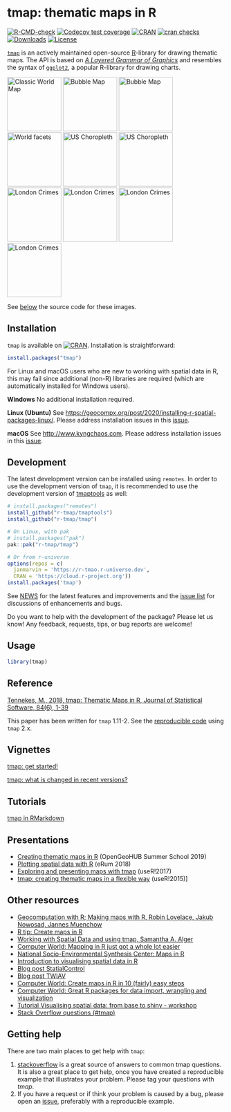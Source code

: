 # tmap: thematic maps in R

<!-- badges: start -->
[![R-CMD-check](https://github.com/r-tmap/tmap/actions/workflows/R-CMD-check.yaml/badge.svg)](https://github.com/r-tmap/tmap/actions/workflows/R-CMD-check.yaml)
[![Codecov test coverage](https://codecov.io/gh/r-tmap/tmap/branch/master/graph/badge.svg)](https://app.codecov.io/gh/r-tmap/tmap?branch=master)
[![CRAN](http://www.r-pkg.org/badges/version/tmap)](https://cran.r-project.org/package=tmap) 
[![cran checks](https://cranchecks.info/badges/worst/tmap)](https://cran.r-project.org/web/checks/check_results_tmap.html)
[![Downloads](http://cranlogs.r-pkg.org/badges/tmap?color=brightgreen)](https://www.r-pkg.org:443/pkg/tmap)
[![License](https://img.shields.io/badge/License-GPL%20v3-brightgreen.svg?style=flat)](http://www.gnu.org/licenses/gpl-3.0.html) 
<!-- badges: end -->



[`tmap`][1] is an actively maintained open-source [R][2]-library for drawing thematic maps. The API is based on [*A Layered Grammar of Graphics*][4] and resembles the syntax of [`ggplot2`][3], a popular R-library for drawing charts.


<span>
<img src="https://mtennekes.github.io/downloads/images/classic.png" alt="Classic World Map" height="125px"/>
<img src="https://mtennekes.github.io/downloads/images/bubble.png" alt="Bubble Map" height="125px"/>
<img src="https://mtennekes.github.io/downloads/images/view_metro4.jpg" alt="Bubble Map" height="125px"/>
<img src="https://mtennekes.github.io/downloads/images/world_facets2.png" alt="World facets" height="125px"/>
<img src="https://mtennekes.github.io/downloads/images/USchoro.png" alt="US Choropleth" height="125px"/>
<img src="https://mtennekes.github.io/downloads/images/US_PR.jpg" alt="US Choropleth" height="125px"/>
<img src="https://mtennekes.github.io/downloads/images/crimes3b.png" alt="London Crimes" height="125px"/>
<img src="https://mtennekes.github.io/downloads/images/crimes4.png" alt="London Crimes" height="125px"/>
<img src="https://mtennekes.github.io/downloads/images/crimes5.png" alt="London Crimes" height="125px"/>
<img src="https://mtennekes.github.io/downloads/images/view_crimes2.JPG" alt="London Crimes" height="125px"/>
</span>

See [below](https://github.com/r-tmap/tmap/#reference) the source code for these images.


Installation
------------

`tmap` is available on [![CRAN](http://www.r-pkg.org/badges/version/tmap)](https://cran.r-project.org/package=tmap). Installation is straightforward:

```r
install.packages("tmap")
```

For Linux and macOS users who are new to working with spatial data in R, this may fail since additional (non-R) libraries are required (which are automatically installed for Windows users).

**Windows**
No additional installation required.

**Linux (Ubuntu)**
See https://geocompx.org/post/2020/installing-r-spatial-packages-linux/. Please address installation issues in this [issue](https://github.com/r-tmap/tmap/issues/150).

**macOS**
See http://www.kyngchaos.com. Please address installation issues in this [issue](https://github.com/r-tmap/tmap/issues/149).


Development
------------


The latest development version can be installed using `remotes`. 
In order to use the development version of `tmap`, it is recommended to use the development version of [tmaptools](https://github.com/r-tmap/tmaptools) as well:

```r
# install.packages("remotes")
install_github("r-tmap/tmaptools")
install_github("r-tmap/tmap")

# On Linux, with pak
# install.packages("pak")
pak::pak("r-tmap/tmap")

# Or from r-universe
options(repos = c(
  janmarvin = 'https://r-tmao.r-universe.dev',
  CRAN = 'https://cloud.r-project.org'))
install.packages('tmap')
```

See [NEWS](https://github.com/mtennekes/tmap/blob/master/NEWS) for the latest features and improvements and the [issue list](https://github.com/mtennekes/tmap/issues) for discussions of enhancements and bugs.

Do you want to help with the development of the package?
Please let us know! 
Any feedback, requests, tips, or bug reports are welcome!

Usage
-----

```r
library(tmap)
```

Reference
----
[Tennekes, M., 2018, tmap: Thematic Maps in R, Journal of Statistical Software, 84(6), 1-39](https://doi.org/10.18637/jss.v084.i06)

This paper has been written for `tmap` 1.11-2. See the [reproducible code](https://cran.r-project.org/package=tmap/vignettes/tmap-JSS-code.html) using `tmap` 2.x.

Vignettes 
-----

[tmap: get started!](https://cran.r-project.org/package=tmap/vignettes/tmap-getstarted.html)

[tmap: what is changed in recent versions?](https://cran.r-project.org/package=tmap/vignettes/tmap-changes.html)


Tutorials
-----

[tmap in RMarkdown](https://github.com/mtennekes/tmap/blob/master/demo/tutorials/rmarkdown_tmap.Rmd)


Presentations
-----

* [Creating thematic maps in R][23] (OpenGeoHUB Summer School 2019)
* [Plotting spatial data with R](https://github.com/mtennekes/tmap-workshop) (eRum 2018) 
* [Exploring and presenting maps with tmap][21] (useR!2017)
* [tmap: creating thematic maps in a flexible way][10] (useR!2015)]


Other resources
-----

* [Geocomputation with R; Making maps with R, Robin Lovelace, Jakub Nowosad, Jannes Muenchow][20]
* [R tip: Create maps in R][24]
* [Working with Spatial Data and using tmap, Samantha A. Alger][22]
* [Computer World: Mapping in R just got a whole lot easier][18]
* [National Socio-Environmental Synthesis Center: Maps in R][19]
* [Introduction to visualising spatial data in R][9]
* [Blog post StatialControl][7]
* [Blog post TWIAV][8]
* [Computer World: Create maps in R in 10 (fairly) easy steps][12]
* [Computer World: Great R packages for data import, wrangling and visualization][17]
* [Tutorial Visualising spatial data: from base to shiny - workshop][15]
* [Stack Overflow questions (#tmap)][16]


Getting help
-----

There are two main places to get help with `tmap`:

1.  [stackoverflow](https://stackoverflow.com/tags/tmap) is a great source of answers to common tmap questions. 
It is also a great place to get help, once you have created a reproducible example that illustrates your problem. 
Please tag your questions with *tmap*.
2.  If you have a request or if think your problem is caused by a bug, please open an [issue](https://github.com/r-tmap/tmap/issues), preferably with a reproducible example.


  [1]: https://cran.r-project.org/package=tmap
  [2]: https://stackoverflow.com/tags/r/info
  [3]: https://cran.r-project.org/package=ggplot2
  [4]: http://vita.had.co.nz/papers/layered-grammar.pdf
  [5]: https://github.com/r-tmap/tmap
  [6]: https://cran.r-project.org/web/packages/tmap/vignettes/tmap-nutshell.html
  [7]: http://spatcontrol.net/SpatialControl/2015/11/06/tmap-r-package/
  [8]: https://twiav.nl/en/blog0002en.php
  [9]: https://cran.r-project.org/doc/contrib/intro-spatial-rl.pdf
  [10]: https://mtennekes.github.io/downloads/presentations/tmap_user2015.pdf
  [11]: https://cran.r-project.org/web/packages/tmap/vignettes/tmap-modes.html
  [12]: http://cwrld.us/Rmaps10
  [13]: https://github.com/mtennekes/tmap/blob/master/demo/US_choropleth.R
  [14]: https://github.com/mtennekes/tmap/blob/master/demo/crimes_in_Greater_London.R
  [15]: https://github.com/Robinlovelace/Creating-maps-in-R/blob/master/vignettes/vspd-base-shiny.Rmd
  [16]: https://stackoverflow.com/questions/tagged/tmap
  [17]: http://www.computerworld.com/article/2921176/business-intelligence/great-r-packages-for-data-import-wrangling-visualization.html
  [18]:	http://www.computerworld.com/article/3175623/data-analytics/mapping-in-r-just-got-a-whole-lot-easier.html
  [19]: https://sesync-ci.github.io/maps-in-R-lesson/
  [20]: https://r.geocompx.org/adv-map.html
  [21]: https://mtennekes.github.io/downloads/presentations/tmap_user2017.pdf
  [22]: https://gotellilab.github.io/Bio381/StudentPresentations/SpatialDataTutorial.html
  [23]: https://mtennekes.github.io/downloads/presentations/tmap_opengeo_muenster.pdf
  [24]: https://www.youtube.com/watch?v=wgFVmzSbaQc#t=3m20s
  
